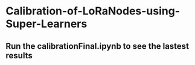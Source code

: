 # Calibration-of-LoRaNodes-using-Super-Learners
## Run the calibrationFinal.ipynb to see the lastest results
